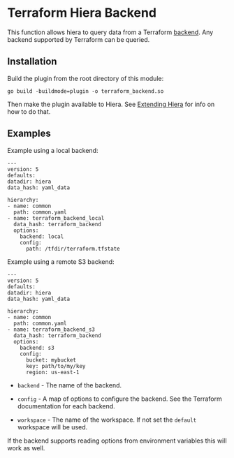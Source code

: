 # Terraform Hiera Backend

This function allows hiera to query data from a Terraform [backend](https://www.terraform.io/docs/backends/types/index.html).
Any backend supported by Terraform can be queried.

## Installation
Build the plugin from the root directory of this module:
```
go build -buildmode=plugin -o terraform_backend.so
```
Then make the plugin available to Hiera. See
[Extending Hiera](https://github.com/lyraproj/hiera#Extending-Hiera) for info on how to do that.

## Examples
Example using a local backend:

    ---
    version: 5
    defaults:
    datadir: hiera
    data_hash: yaml_data

    hierarchy:
    - name: common
      path: common.yaml
    - name: terraform_backend_local
      data_hash: terraform_backend
      options:
        backend: local
        config:
          path: /tfdir/terraform.tfstate

Example using a remote S3 backend:

    ---
    version: 5
    defaults:
    datadir: hiera
    data_hash: yaml_data

    hierarchy:
    - name: common
      path: common.yaml
    - name: terraform_backend_s3
      data_hash: terraform_backend
      options:
        backend: s3
        config:
          bucket: mybucket
          key: path/to/my/key
          region: us-east-1

* `backend` - The name of the backend.

* `config` - A map of options to configure the backend. See the Terraform documentation for each backend.

* `workspace` - The name of the workspace. If not set the `default` workspace will be used.

If the backend supports reading options from environment variables this will work as well.
